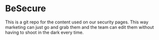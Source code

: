 BeSecure
========

This is a git repo for the content used on our security pages. This way marketing can just go and grab them and the team can edit them without having to shoot in the dark every time.
